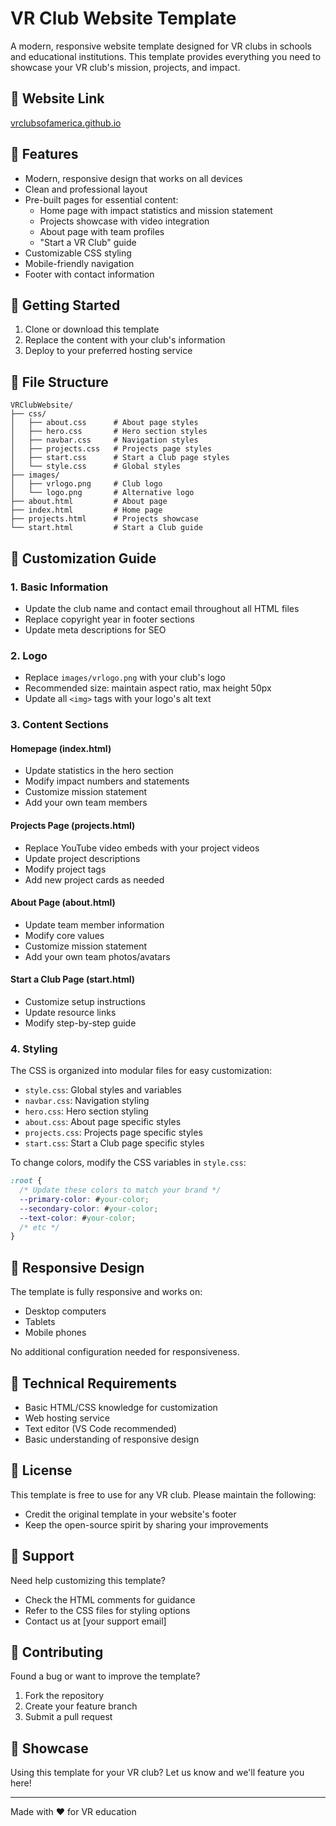 # VR Club Website Template

A modern, responsive website template designed for VR clubs in schools and educational institutions. This template provides everything you need to showcase your VR club's mission, projects, and impact.

## 📱 Website Link

[vrclubsofamerica.github.io](vrclubsofamerica.github.io)

## 🎯 Features

- Modern, responsive design that works on all devices
- Clean and professional layout
- Pre-built pages for essential content:
  - Home page with impact statistics and mission statement
  - Projects showcase with video integration
  - About page with team profiles
  - "Start a VR Club" guide
- Customizable CSS styling
- Mobile-friendly navigation
- Footer with contact information

## 🚀 Getting Started

1. Clone or download this template
2. Replace the content with your club's information
3. Deploy to your preferred hosting service

## 📁 File Structure

```
VRClubWebsite/
├── css/
│   ├── about.css      # About page styles
│   ├── hero.css       # Hero section styles
│   ├── navbar.css     # Navigation styles
│   ├── projects.css   # Projects page styles
│   ├── start.css      # Start a Club page styles
│   └── style.css      # Global styles
├── images/
│   ├── vrlogo.png     # Club logo
│   └── logo.png       # Alternative logo
├── about.html         # About page
├── index.html         # Home page
├── projects.html      # Projects showcase
└── start.html         # Start a Club guide
```

## 🎨 Customization Guide

### 1. Basic Information
- Update the club name and contact email throughout all HTML files
- Replace copyright year in footer sections
- Update meta descriptions for SEO

### 2. Logo
- Replace `images/vrlogo.png` with your club's logo
- Recommended size: maintain aspect ratio, max height 50px
- Update all `<img>` tags with your logo's alt text

### 3. Content Sections

#### Homepage (index.html)
- Update statistics in the hero section
- Modify impact numbers and statements
- Customize mission statement
- Add your own team members

#### Projects Page (projects.html)
- Replace YouTube video embeds with your project videos
- Update project descriptions
- Modify project tags
- Add new project cards as needed

#### About Page (about.html)
- Update team member information
- Modify core values
- Customize mission statement
- Add your own team photos/avatars

#### Start a Club Page (start.html)
- Customize setup instructions
- Update resource links
- Modify step-by-step guide

### 4. Styling

The CSS is organized into modular files for easy customization:

- `style.css`: Global styles and variables
- `navbar.css`: Navigation styling
- `hero.css`: Hero section styling
- `about.css`: About page specific styles
- `projects.css`: Projects page specific styles
- `start.css`: Start a Club page specific styles

To change colors, modify the CSS variables in `style.css`:

```css
:root {
  /* Update these colors to match your brand */
  --primary-color: #your-color;
  --secondary-color: #your-color;
  --text-color: #your-color;
  /* etc */
}
```

## 📱 Responsive Design

The template is fully responsive and works on:
- Desktop computers
- Tablets
- Mobile phones

No additional configuration needed for responsiveness.

## 🔧 Technical Requirements

- Basic HTML/CSS knowledge for customization
- Web hosting service
- Text editor (VS Code recommended)
- Basic understanding of responsive design

## 📝 License

This template is free to use for any VR club. Please maintain the following:
- Credit the original template in your website's footer
- Keep the open-source spirit by sharing your improvements

## 🤝 Support

Need help customizing this template? 
- Check the HTML comments for guidance
- Refer to the CSS files for styling options
- Contact us at [your support email]

## 🌟 Contributing

Found a bug or want to improve the template?
1. Fork the repository
2. Create your feature branch
3. Submit a pull request

## 📢 Showcase

Using this template for your VR club? Let us know and we'll feature you here!

---

Made with ❤️ for VR education 
